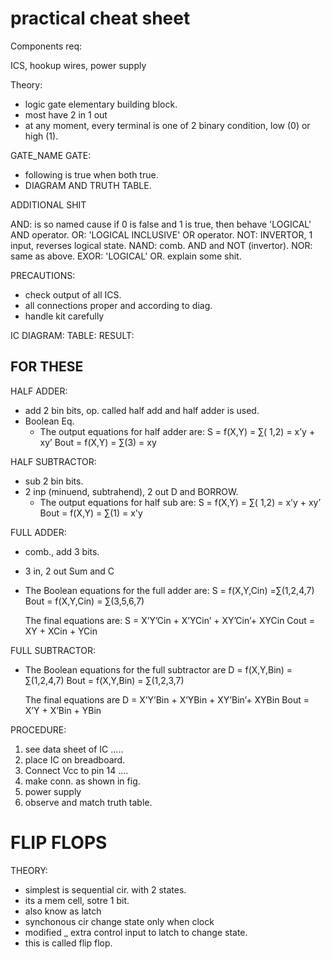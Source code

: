 # practical cheat sheet

Components req:

ICS, hookup wires, power supply

Theory:

- logic gate elementary building block.
- most have 2 in 1 out
- at any moment, every terminal is one of 2 binary condition, low (0) or high (1).

GATE_NAME GATE:

- following is true when both true.
- DIAGRAM AND TRUTH TABLE.

ADDITIONAL SHIT

AND: is so named cause if 0 is false and 1 is true, then behave 'LOGICAL' AND operator.
OR: 'LOGICAL INCLUSIVE' OR operator.
NOT: INVERTOR, 1 input, reverses logical state.
NAND: comb. AND and NOT (invertor).
NOR: same as above.
EXOR: 'LOGICAL' OR. explain some shit.

PRECAUTIONS:

- check output of all ICS.
- all connections proper and according to diag.
- handle kit carefully

IC DIAGRAM:
TABLE:
RESULT:

## FOR THESE

HALF ADDER:

- add 2 bin bits, op. called half add and half adder is used.
- Boolean Eq.
  - The output equations for half adder are:
    S = f(X,Y) = ∑( 1,2) = x’y + xy’
    Bout = f(X,Y) = ∑(3) = xy

HALF SUBTRACTOR:

- sub 2 bin bits.
- 2 inp (minuend, subtrahend), 2 out D and BORROW.
  - The output equations for half sub are:
    S = f(X,Y) = ∑( 1,2) = x’y + xy’
    Bout = f(X,Y) = ∑(1) = x'y

FULL ADDER:

- comb., add 3 bits.
- 3 in, 2 out Sum and C
- The Boolean equations for the full adder are:
  S = f(X,Y,Cin) =∑(1,2,4,7)
  Bout = f(X,Y,Cin) = ∑(3,5,6,7)
  
  The final equations are:
  S = X’Y’Cin + X’YCin’ + XY’Cin’+ XYCin
  Cout = XY + XCin + YCin

FULL SUBTRACTOR:

- The Boolean equations for the full subtractor are
  D = f(X,Y,Bin) = ∑(1,2,4,7)
  Bout = f(X,Y,Bin) = ∑(1,2,3,7)
  
  The final equations are
  D = X’Y’Bin + X’YBin + XY’Bin’+ XYBin
  Bout = X’Y + X’Bin + YBin

PROCEDURE:

1. see data sheet of IC .....
2. place IC on breadboard.
3. Connect Vcc to pin 14 ....
4. make conn. as shown in fig.
5. power supply
6. observe and match truth table.

# FLIP FLOPS

THEORY:

- simplest is sequential cir. with 2 states.
- its a mem cell, sotre 1 bit.
- also know as latch
- synchonous cir change state only when clock
- modified _ extra control input to latch to change state.
- this is called flip flop.